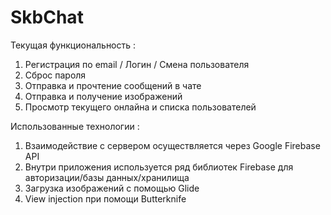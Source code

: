 # SkbChat
Текущая функциональность :
1) Регистрация по email / Логин / Смена пользователя
2) Сброс пароля
3) Отправка и прочтение сообщений в чате
4) Отправка и получение изображений
5) Просмотр текущего онлайна и списка пользователей

Использованные технологии :
1) Взаимодействие с сервером осуществляется через Google Firebase API
2) Внутри приложения используется ряд библиотек Firebase для авторизации/базы данных/хранилища
3) Загрузка изображений с помощью Glide
4) View injection при помощи Butterknife
